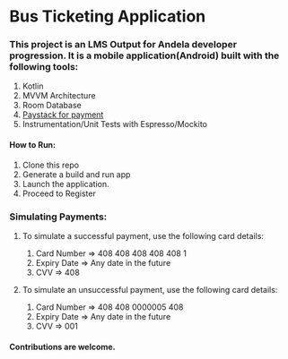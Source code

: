 # Bus Ticketing Application

### This project is an LMS Output for Andela developer progression. It is a mobile application(Android) built with the following tools:
1. Kotlin
2. MVVM Architecture
3. Room Database
4. [Paystack for payment](https://paystack.com)
5. Instrumentation/Unit Tests with Espresso/Mockito


#### How to Run:
1. Clone this repo
2. Generate a build and run app
3. Launch the application.
4. Proceed to Register

### Simulating Payments:
1. To simulate a successful payment, use the following card details:
    1. Card Number => 408 408 408 408 408 1
    2. Expiry Date => Any date in the future
    3. CVV => 408

2. To simulate an unsuccessful payment, use the following card details:
    1. Card Number => 408 408 0000005 408
    2. Expiry Date => Any date in the future
    3. CVV => 001

#### Contributions are welcome.